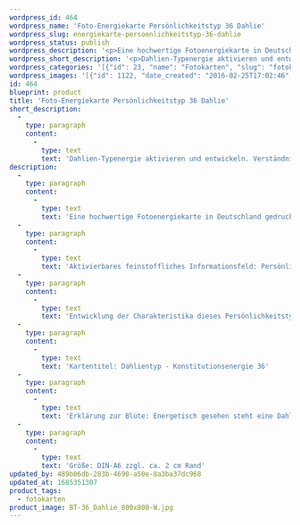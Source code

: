 ```yaml
---
wordpress_id: 464
wordpress_name: 'Foto-Energiekarte Persönlichkeitstyp 36 Dahlie'
wordpress_slug: energiekarte-persoenlichkeitstyp-36-dahlie
wordpress_status: publish
wordpress_description: '<p>Eine hochwertige Fotoenergiekarte in Deutschland gedruckt und in Handarbeit laminiert.  Sie ist in Postkartengröße (DIN-A6) oder kleiner gut zu transportieren und kann auch auf den Körper aufgelegt werden.</p><p>Aktivierbares feinstoffliches Informationsfeld: Persönlichkeitsenergie eines Dahlien-Typs: Kraftvoll, dynamisch, aktiv gestaltend, gespannt.<br />Entwicklung der Charakteristika dieses Persönlichkeitstyps. Stärkung der entsprechenden Persönlichkeit mit ihrer besonderen Energiequalität. Ausgleich und Veränderung ungünstiger Zustände innerhalb einer Person, die aufgrund dieser Konstitution entstanden sind. Annahme und Verständnis für einen Menschen mit dieser Persönlichkeitsenergie. Eine Stärkung der eigenen Persönlichkeitsenergie sowie die Beschäftigung mit der Energie anderer Persönlichkeiten kann insgesamt das eigene Selbstbewusstsein stärken.<br />Kartentitel: Dahlientyp - Konstitutionsenergie 36</p><p>Erklärung zur Blüte: Energetisch gesehen steht eine Dahlie für "Lebenslust, Energiegeladenheit, Freude, Geschwindigkeit".<br />Größe: DIN-A6 zzgl. ca. 2 cm Rand<br />Andere Formate sind individuell für Sie innerhalb weniger Tage herstellbar. Bitte kontaktieren Sie uns hierfür unter <a href="mailto:info@elvedenverlag.de">info@elvedenverlag.de</a>.</p><p>Anwendungshinweise</p>'
wordpress_short_description: '<p>Dahlien-Typenergie aktivieren und entwickeln. Verständnis für diese Typenergie gewinnen (&#8222;kraftvoll, dynamisch, aktiv gestaltend, gespannt&#8220;)</p>'
wordpress_categories: '[{"id": 23, "name": "Fotokarten", "slug": "fotokarten"}]'
wordpress_images: '[{"id": 1122, "date_created": "2016-02-25T17:02:46", "date_created_gmt": "2016-02-25T15:02:46", "date_modified": "2016-02-25T17:02:46", "date_modified_gmt": "2016-02-25T15:02:46", "src": "https://my.feenbaum.de/wp-content/uploads/2016/02/BT-36_Dahlie_800x800-W.jpg", "name": "BT-36_Dahlie_800x800-W", "alt": ""}]'
id: 464
blueprint: product
title: 'Foto-Energiekarte Persönlichkeitstyp 36 Dahlie'
short_description:
  -
    type: paragraph
    content:
      -
        type: text
        text: 'Dahlien-Typenergie aktivieren und entwickeln. Verständnis für diese Typenergie gewinnen (''kraftvoll, dynamisch, aktiv gestaltend, gespannt'')'
description:
  -
    type: paragraph
    content:
      -
        type: text
        text: 'Eine hochwertige Fotoenergiekarte in Deutschland gedruckt und in Handarbeit laminiert.  Sie ist in Postkartengröße (DIN-A6) oder kleiner gut zu transportieren und kann auch auf den Körper aufgelegt werden.'
  -
    type: paragraph
    content:
      -
        type: text
        text: 'Aktivierbares feinstoffliches Informationsfeld: Persönlichkeitsenergie eines Dahlien-Typs: Kraftvoll, dynamisch, aktiv gestaltend, gespannt.'
  -
    type: paragraph
    content:
      -
        type: text
        text: 'Entwicklung der Charakteristika dieses Persönlichkeitstyps. Stärkung der entsprechenden Persönlichkeit mit ihrer besonderen Energiequalität. Ausgleich und Veränderung ungünstiger Zustände innerhalb einer Person, die aufgrund dieser Konstitution entstanden sind. Annahme und Verständnis für einen Menschen mit dieser Persönlichkeitsenergie. Eine Stärkung der eigenen Persönlichkeitsenergie sowie die Beschäftigung mit der Energie anderer Persönlichkeiten kann insgesamt das eigene Selbstbewusstsein stärken.'
  -
    type: paragraph
    content:
      -
        type: text
        text: 'Kartentitel: Dahlientyp - Konstitutionsenergie 36'
  -
    type: paragraph
    content:
      -
        type: text
        text: 'Erklärung zur Blüte: Energetisch gesehen steht eine Dahlie für "Lebenslust, Energiegeladenheit, Freude, Geschwindigkeit".'
  -
    type: paragraph
    content:
      -
        type: text
        text: 'Größe: DIN-A6 zzgl. ca. 2 cm Rand'
updated_by: 489b06db-283b-4690-a50e-8a3ba37dc968
updated_at: 1685351307
product_tags:
  - fotokarten
product_image: BT-36_Dahlie_800x800-W.jpg
---
```

